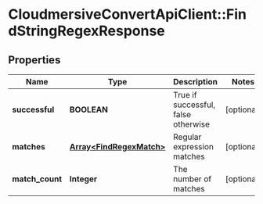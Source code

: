 # CloudmersiveConvertApiClient::FindStringRegexResponse

## Properties
Name | Type | Description | Notes
------------ | ------------- | ------------- | -------------
**successful** | **BOOLEAN** | True if successful, false otherwise | [optional] 
**matches** | [**Array&lt;FindRegexMatch&gt;**](FindRegexMatch.md) | Regular expression matches | [optional] 
**match_count** | **Integer** | The number of matches | [optional] 



